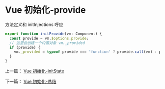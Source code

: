 # Vue 初始化-provide

方法定义和 initInjections 呼应

```js
export function initProvide(vm: Component) {
  const provide = vm.$options.provide;
  // 这里会创建一个内置对象 vm._provided
  if (provide) {
    vm._provided = typeof provide === 'function' ? provide.call(vm) : provide;
  }
}
```

上一篇： [Vue 初始化-initState](./vue_learn_209_init_state.md)

下一篇： [Vue 初始化-总结](./vue_learn_211_init_end.md)
